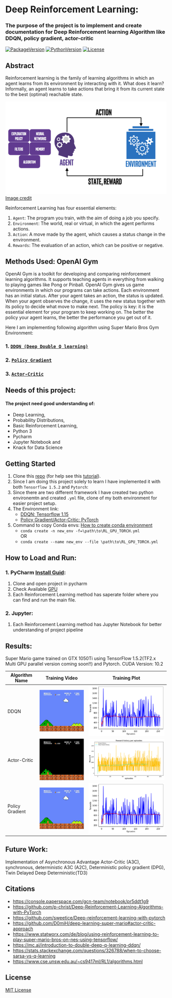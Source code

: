 # Deep Reinforcement Learning:
### The purpose of the project is to implement and create documentation for Deep Reinforcement learning Algorithm like DDQN, policy gradient, actor-critic 

[![PackageVersion][pypi-version]][pypi-home]
[![PythonVersion][python-version]][python-home]
[![License][pypi-license]](LICENSE)

[pypi-version]: https://badge.fury.io/py/gym-super-mario-bros.svg
[pypi-home]: https://badge.fury.io/py/gym-super-mario-bros
[python-version]: https://img.shields.io/pypi/pyversions/gym-super-mario-bros.svg
[python-home]: https://python.org
[pypi-license]: https://img.shields.io/pypi/l/gym-super-mario-bros.svg
    
## Abstract
Reinforcement learning is the family of learning algorithms in which an agent learns from its environment by interacting with it. What does it learn? Informally, an agent learns to take actions that bring it from its current state to the best (optimal) reachable state.

![Reinforcement Learning](/Images/RL_arch.png)
[Image credit](https://miro.medium.com/max/1250/0*WC4l7u90TsKs_eXj.png)

Reinforcement Learning has four essential elements:
1. `Agent`: The program you train, with the aim of doing a job you specify.
2. `Environment`: The world, real or virtual, in which the agent performs actions.
3. `Action`: A move made by the agent, which causes a status change in the environment.
4. `Rewards`: The evaluation of an action, which can be positive or negative.

## Methods Used: OpenAI Gym
OpenAI Gym is a toolkit for developing and comparing reinforcement learning algorithms. It supports teaching agents in everything from walking to playing games like Pong or Pinball.
OpenAI Gym gives us game environments in which our programs can take actions. Each environment has an initial status. After your agent takes an action, the status is updated.
When your agent observes the change, it uses the new status together with its policy to decide what move to make next. The policy is key: it is the essential element for your program to keep working on. The better the policy your agent learns, the better the performance you get out of it.

Here I am implementing following algorithm using Super Mario Bros Gym Environment:
### 1. [`DDQN (Deep Double Q learning)`](https://github.com/KailashDN/Deep_Reinforcement_Learning_Gym/tree/main/DoubleDQN)
### 2. [`Policy Gradient`](https://github.com/KailashDN/Deep_Reinforcement_Learning_Gym/tree/main/Policy_Gradient)
### 3. [`Actor-Critic`](https://github.com/KailashDN/Deep_Reinforcement_Learning_Gym/tree/main/Actor_Critic)

## Needs of this project:
#### The project need good understanding of:
- Deep Learning, 
- Probability Distributions, 
- Basic Reinforcement Learning,
- Python 3
- Pycharm
- Jupyter Notebook and 
- Knack for Data Science

## Getting Started
1. Clone this [repo](https://github.com/KailashDN/Deep_Reinforcement_Learning_Gym.git) (for help see this [tutorial](https://help.github.com/articles/cloning-a-repository/)).
2. Since I am doing this project solely to learn I have implemented it with both `Tensorflow 1.5.2` and `Pytorch`:
3. Since there are two different framework I have created two python environemtn and created `.yml` file, clone of my both environment for easier project setup.
4. The Environment link:
    - [DDQN: Tensorflow 1.15](https://github.com/KailashDN/Deep_Reinforcement_Learning_Gym/blob/main/DoubleDQN/RL_GPU_TF15.yml)
    - [Policy Gradient/Actor-Critic: PyTorch](https://github.com/KailashDN/Deep_Reinforcement_Learning_Gym/blob/main/Actor_Critic/RL_GPU_TORCH.yml)
5. Command to copy Conda envs: [How to create conda environment](https://uoa-eresearch.github.io/eresearch-cookbook/recipe/2014/11/20/conda/)
    - `conda create -n new_env -f=\path\to\RL_GPU_TORCH.yml` 
        <br />OR
    - `conda create --name new_env --file \path\to\RL_GPU_TORCH.yml` 
## How to Load and Run:
### 1. PyCharm [Install Guid](https://www.jetbrains.com/help/pycharm/installation-guide.html):
1. Clone and open project in pycharm
2. Check Available [GPU](https://github.com/KailashDN/Deep_Reinforcement_Learning_Gym/blob/main/check_available_gpu.py)
3. Each Reinforcement Learning method has saperate folder where you can find and run the main file.
### 2. Jupyter:
1. Each Reinforcement Learning method has Jupyter Notebook for better understanding of project pipeline

## Results:
Super Mario game trained on GTX 1050Ti using TensorFlow 1.5.2(TF2.x Multi GPU parallel version coming soon!!) and Pytorch.
CUDA Version: 10.2
<!-- ![Training](/Images/Mario_Training.png)![Training](/Images/Mario_Training1.png)![Training](/Images/Mario_Training2.png)-->
|Algorithm Name     |  Training Video  |  Training Plot |
|---------|-----------------|-----------------------------------|
| DDQN      | ![](https://github.com/KailashDN/Deep_Reinforcement_Learning_Gym/blob/main/Images/DDQN_train.gif)| ![](https://github.com/KailashDN/Deep_Reinforcement_Learning_Gym/blob/main/Images/DDQN_reward.png) |
| Actor-Critic | ![](https://github.com/KailashDN/Deep_Reinforcement_Learning_Gym/blob/main/Images/Actor_critic_train.gif) | ![](https://github.com/KailashDN/Deep_Reinforcement_Learning_Gym/blob/main/Images/Actor_Critic_reward.png) |
| Policy Gradient | ![](https://github.com/KailashDN/Deep_Reinforcement_Learning_Gym/blob/main/Images/policy_gradient_train.gif) | ![](https://github.com/KailashDN/Deep_Reinforcement_Learning_Gym/blob/main/Images/DDQN_reward.png) |

## Future Work:
Implementation of Asynchronous Advantage Actor-Critic (A3C), synchronous, deterministic A3C (A2C), Deterministic policy gradient (DPG), Twin Delayed Deep Deterministic(TD3)

## Citations
- https://console.paperspace.com/gcn-team/notebook/pr5ddt1g9
- https://github.com/p-christ/Deep-Reinforcement-Learning-Algorithms-with-PyTorch
- https://github.com/sweetice/Deep-reinforcement-learning-with-pytorch
- https://github.com/D0miH/deep-learning-super-mario#actor-critic-approach
- https://www.statworx.com/de/blog/using-reinforcement-learning-to-play-super-mario-bros-on-nes-using-tensorflow/
- https://mc.ai/introduction-to-double-deep-q-learning-ddqn/
- https://stats.stackexchange.com/questions/326788/when-to-choose-sarsa-vs-q-learning
- https://www.cse.unsw.edu.au/~cs9417ml/RL1/algorithms.html

## License
[MIT License](/LICENSE)


